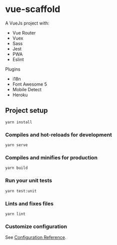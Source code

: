 # vue-scaffold

A VueJs project with:
+ Vue Router
+ Vuex
+ Sass
+ Jest
+ PWA
+ Eslint

Plugins
+ i18n
+ Font Awesome 5
+ Mobile Detect
+ Heroku

## Project setup
```
yarn install
```

### Compiles and hot-reloads for development
```
yarn serve
```

### Compiles and minifies for production
```
yarn build
```

### Run your unit tests
```
yarn test:unit
```

### Lints and fixes files
```
yarn lint
```

### Customize configuration
See [Configuration Reference](https://cli.vuejs.org/config/).
